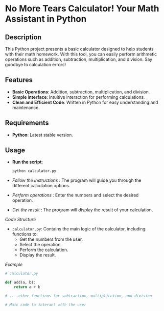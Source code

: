 # No More Tears Calculator! Your Math Assistant in Python

## Description
This Python project presents a basic calculator designed to help students with their math homework. With this tool, you can easily perform arithmetic operations such as addition, subtraction, multiplication, and division. Say goodbye to calculation errors!

## Features
 * **Basic Operations**: Addition, subtraction, multiplication, and division.
 * **Simple Interface**: Intuitive interaction for performing calculations.
 * **Clean and Efficient Code**: Written in Python for easy understanding and maintenance.

## Requirements
 * **Python**: Latest stable version.

## Usage
 * **Run the script**:
   ```sh
   python calculator.py
   ```

 * *Follow the instructions* :
   The program will guide you through the different calculation options.

 * *Perform operations* :
   Enter the numbers and select the desired operation.

 * *Get the result* :
   The program will display the result of your calculation.

*Code Structure*
 * `calculator.py`: Contains the main logic of the calculator, including functions to:
   * Get the numbers from the user.
   * Select the operation.
   * Perform the calculation.
   * Display the result.

*Example*
```python
# calculator.py

def add(a, b):
    return a + b

# ... other functions for subtraction, multiplication, and division

# Main code to interact with the user
```
